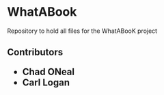 # WhatABook
Repository to hold all files for the WhatABooK project
<h2>Contributors</>
  <ul>
  <li>Chad ONeal</li>
  <li>Carl Logan</li>
